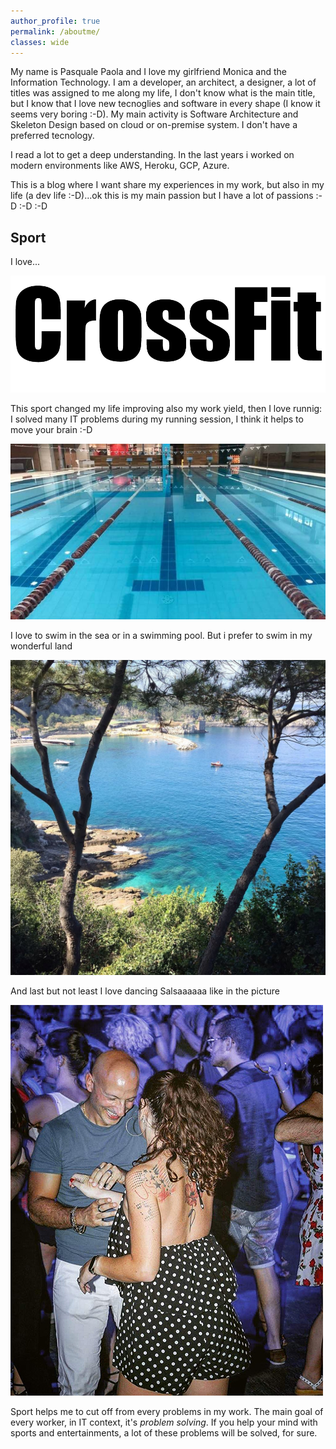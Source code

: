 ```yaml
---
author_profile: true
permalink: /aboutme/
classes: wide
---
```


My name is Pasquale Paola and I love my girlfriend Monica and the Information Technology. I am a developer, an architect, a designer, a lot of titles was assigned to me along my life, I don't know what is the main title, but I know that I love new tecnoglies and software in every shape (I know it seems very boring :-D). My main activity is Software Architecture and Skeleton Design based on cloud or on-premise system. I don't have a preferred tecnology.

I read a lot to get a deep understanding. In the last years i worked on modern environments like AWS, Heroku, GCP, Azure. 

This is a blog where I want share my experiences in my work, but also in my life (a dev life :-D)...ok this is my main passion but I have a lot of passions :-D :-D :-D

Sport
-----

I love...

![Crossfit](/assets/images/crossfit.png)

This sport changed my life improving also my work yield, then I love runnig: I solved many IT problems during my running session, I think it helps to move your brain :-D

![Swimming](/assets/images/nuoto.jpg)

I love to swim in the sea or in a swimming pool. But i prefer to swim in my wonderful land

![Pignatella](/assets/images/pignatella.jpg)

And last but not least I love dancing Salsaaaaaa like in the picture

![Dancing](/assets/images/dance.jpg)

Sport helps me to cut off from every problems in my work. The main goal of every worker, in IT context, it's *problem solving*. If you help your mind with sports and entertainments, a lot of these problems will be solved, for sure.